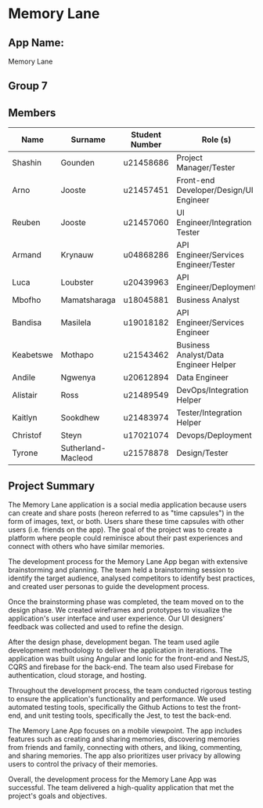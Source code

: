 # Memory Lane

## App Name:
Memory Lane

## Group 7
## Members
| Name | Surname | Student Number | Role (s) |
| --- | --- | --- | --- |
| Shashin | Gounden | u21458686 | Project Manager/Tester |
| Arno | Jooste | u21457451 | Front-end Developer/Design/UI Engineer |
| Reuben | Jooste | u21457060 | UI Engineer/Integration Tester |
| Armand | Krynauw | u04868286 | API Engineer/Services Engineer/Tester |
| Luca | Loubster | u20439963 | API Engineer/Deployment |
| Mbofho | Mamatsharaga | u18045881 | Business Analyst |
| Bandisa | Masilela | u19018182 | API Engineer/Services Engineer |
| Keabetswe | Mothapo | u21543462 | Business Analyst/Data Engineer Helper |
| Andile | Ngwenya | u20612894 | Data Engineer |
| Alistair | Ross | u21489549 | DevOps/Integration Helper |
| Kaitlyn | Sookdhew  | u21483974 | Tester/Integration Helper |
| Christof | Steyn | u17021074 | Devops/Deployment |
| Tyrone | Sutherland-Macleod | u21578878 | Design/Tester |

## Project Summary
The Memory Lane application is a social media application because users can create and share posts (hereon referred to as "time capsules") in the form of images, text, or both. Users share these time capsules with other users (i.e. friends on the app). The goal of the project was to create a platform where people could reminisce about their past experiences and connect with others who have similar memories.

The development process for the Memory Lane App began with extensive brainstorming and planning. The team held a brainstorming session to identify the target audience, analysed competitors to identify best practices, and created user personas to guide the development process.

Once the brainstorming phase was completed, the team moved on to the design phase. We created wireframes and prototypes to visualize the application's user interface and user experience. Our UI designers’ feedback was collected and used to refine the design.

After the design phase, development began. The team used agile development methodology to deliver the application in iterations. The application was built using Angular and Ionic for the front-end and NestJS, CQRS and firebase for the back-end. The team also used Firebase for authentication, cloud storage, and hosting.

Throughout the development process, the team conducted rigorous testing to ensure the application's functionality and performance. We used automated testing tools, specifically the Github Actions to test the front-end, and unit testing tools, specifically the Jest, to test the back-end.

The Memory Lane App focuses on a mobile viewpoint. The app includes features such as creating and sharing memories, discovering memories from friends and family, connecting with others, and liking, commenting, and sharing memories. The app also prioritizes user privacy by allowing users to control the privacy of their memories.

Overall, the development process for the Memory Lane App was successful. The team delivered a high-quality application that met the project's goals and objectives.


